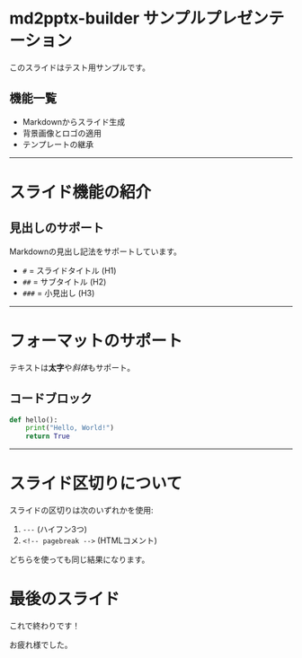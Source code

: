 # md2pptx-builder サンプルプレゼンテーション

このスライドはテスト用サンプルです。

## 機能一覧

- Markdownからスライド生成
- 背景画像とロゴの適用
- テンプレートの継承

---

# スライド機能の紹介

## 見出しのサポート

Markdownの見出し記法をサポートしています。

- `#` = スライドタイトル (H1)
- `##` = サブタイトル (H2)
- `###` = 小見出し (H3)

---

# フォーマットのサポート

テキストは**太字**や*斜体*もサポート。

## コードブロック

```python
def hello():
    print("Hello, World!")
    return True
```

---

# スライド区切りについて

スライドの区切りは次のいずれかを使用:

1. `---` (ハイフン3つ)
2. `<!-- pagebreak -->` (HTMLコメント)

どちらを使っても同じ結果になります。

<!-- pagebreak -->

# 最後のスライド

これで終わりです！

お疲れ様でした。 